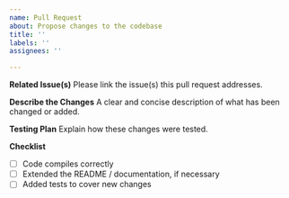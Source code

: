 ```yaml
---
name: Pull Request
about: Propose changes to the codebase
title: ''
labels: ''
assignees: ''

---
```


**Related Issue(s)**
Please link the issue(s) this pull request addresses.

**Describe the Changes**
A clear and concise description of what has been changed or added.

**Testing Plan**
Explain how these changes were tested.

**Checklist**
- [ ] Code compiles correctly
- [ ] Extended the README / documentation, if necessary
- [ ] Added tests to cover new changes
